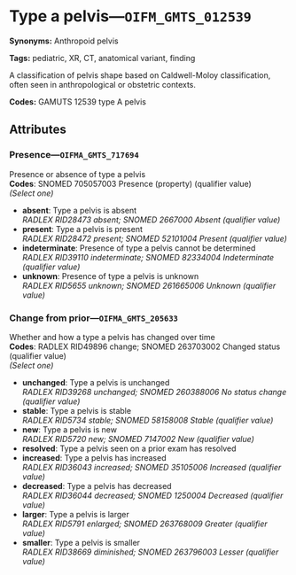 # Type a pelvis—`OIFM_GMTS_012539`

**Synonyms:** Anthropoid pelvis

**Tags:** pediatric, XR, CT, anatomical variant, finding

A classification of pelvis shape based on Caldwell-Moloy classification, often seen in anthropological or obstetric contexts.

**Codes:** GAMUTS 12539 type A pelvis

## Attributes

### Presence—`OIFMA_GMTS_717694`

Presence or absence of type a pelvis  
**Codes**: SNOMED 705057003 Presence (property) (qualifier value)  
*(Select one)*

- **absent**: Type a pelvis is absent  
_RADLEX RID28473 absent; SNOMED 2667000 Absent (qualifier value)_
- **present**: Type a pelvis is present  
_RADLEX RID28472 present; SNOMED 52101004 Present (qualifier value)_
- **indeterminate**: Presence of type a pelvis cannot be determined  
_RADLEX RID39110 indeterminate; SNOMED 82334004 Indeterminate (qualifier value)_
- **unknown**: Presence of type a pelvis is unknown  
_RADLEX RID5655 unknown; SNOMED 261665006 Unknown (qualifier value)_

### Change from prior—`OIFMA_GMTS_205633`

Whether and how a type a pelvis has changed over time  
**Codes**: RADLEX RID49896 change; SNOMED 263703002 Changed status (qualifier value)  
*(Select one)*

- **unchanged**: Type a pelvis is unchanged  
_RADLEX RID39268 unchanged; SNOMED 260388006 No status change (qualifier value)_
- **stable**: Type a pelvis is stable  
_RADLEX RID5734 stable; SNOMED 58158008 Stable (qualifier value)_
- **new**: Type a pelvis is new  
_RADLEX RID5720 new; SNOMED 7147002 New (qualifier value)_
- **resolved**: Type a pelvis seen on a prior exam has resolved  
- **increased**: Type a pelvis has increased  
_RADLEX RID36043 increased; SNOMED 35105006 Increased (qualifier value)_
- **decreased**: Type a pelvis has decreased  
_RADLEX RID36044 decreased; SNOMED 1250004 Decreased (qualifier value)_
- **larger**: Type a pelvis is larger  
_RADLEX RID5791 enlarged; SNOMED 263768009 Greater (qualifier value)_
- **smaller**: Type a pelvis is smaller  
_RADLEX RID38669 diminished; SNOMED 263796003 Lesser (qualifier value)_